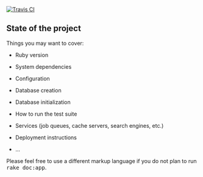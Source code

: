 

[![Travis CI       ](https://travis-ci.org/Stashchenko/rails_cursor.svg)           ](https://travis-ci.org/Stashchenko/rails_cursor)

## State of the project

Things you may want to cover:

* Ruby version

* System dependencies

* Configuration

* Database creation

* Database initialization

* How to run the test suite

* Services (job queues, cache servers, search engines, etc.)

* Deployment instructions

* ...


Please feel free to use a different markup language if you do not plan to run
<tt>rake doc:app</tt>.
